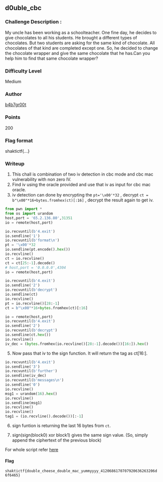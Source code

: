 ## d0uble_cbc

### Challenge Description :
My uncle has been working as a schoolteacher. One fine day, he decides to give chocolates to all his students. He brought a different types of chocolates. But two students are asking for the same kind of chocolate. All chocolates of that kind are completed except one. So, he decided to change the chocolate wrapper and give the same chocolate that he has.Can you help him to find that same chocolate wrapper?
### Difficulty Level
Medium


### Author
[b4b7gr00t](https://twitter.com/Paavani21)

### Points
200

### Flag format 
shaktictf{...}

### Writeup
1. This chall is combination of two iv detection in cbc mode and cbc mac vulnerability with non zero IV.
2. Find iv using the oracle provided and use that iv as input for cbc mac oracle.
3. iv detection can done by encrypting the `pt='\x00'*32` , decrypt `ct = b"\x00"*16+bytes.fromhex(ct)[:16]` , decrypt the result again to get iv. 

```python
from pwn import *
from os import urandom
host,port = '65.2.136.80',31351
io = remote(host,port)

io.recvuntil(b'4.exit')
io.sendline('1')
io.recvuntil(b'format\n')
pt = '\x00'*32
io.sendline(pt.encode().hex())
io.recvline()
ct = io.recvline()
ct = ct[25:-1].decode()
# host,port = '0.0.0.0',4304
io = remote(host,port)

io.recvuntil(b'4.exit')
io.sendline('2')
io.recvuntil(b'decrypt')
io.sendline(ct)
io.recvline()
pt = io.recvline()[28:-1]
ct = b"\x00"*16+bytes.fromhex(ct)[:16]

io = remote(host,port)
io.recvuntil(b'4.exit')
io.sendline('2')
io.recvuntil(b'decrypt')
io.sendline(ct.hex())
io.recvline()
iv_dec = (bytes.fromhex(io.recvline()[28:-1].decode())[16:]).hex()
```

5. Now pass that iv to the sign function. It will return the tag as ct[16:].
```python
io.recvuntil(b'4.exit')
io.sendline('3')
io.recvuntil(b'further')
io.sendline(iv_dec)
io.recvuntil(b'messages\n')
io.sendline('0')
io.recvline()
msg1 = urandom(16).hex()
io.recvline()
io.sendline(msg1)
io.recvline()
io.recvline()
tag1 = (io.recvline().decode())[:-1]
```
6. sign funtion is returning the last 16 bytes from `ct`. 


7. sign(sign(block0) xor block1) gives the same sign value. (So, simply append the ciphertext of the previous block)

For whole script refer [here](https://github.com/Paavani-git/ShaktiCTF22/blob/main/Double_cbc/Admin/soln.py)

#### Flag
`shaktictf{double_cheese_double_mac_yummyyyy_4120686170707920636263206d6f6465}`

